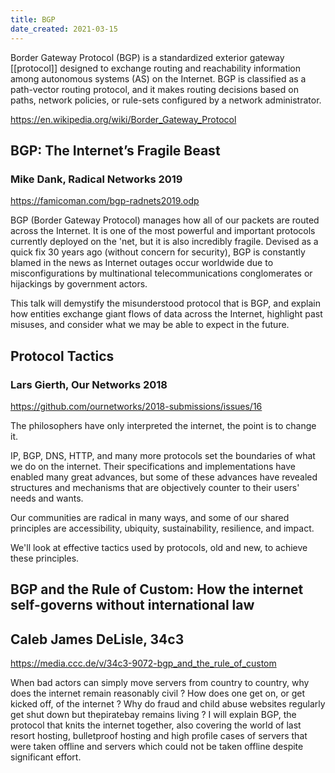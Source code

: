 ```yaml
---
title: BGP
date_created: 2021-03-15
---
```


Border Gateway Protocol (BGP) is a standardized exterior gateway [[protocol]] designed to exchange routing and reachability information among autonomous systems (AS) on the Internet. BGP is classified as a path-vector routing protocol, and it makes routing decisions based on paths, network policies, or rule-sets configured by a network administrator.

<https://en.wikipedia.org/wiki/Border_Gateway_Protocol>

## BGP: The Internet’s Fragile Beast
### Mike Dank, Radical Networks 2019

<https://famicoman.com/bgp-radnets2019.odp>

BGP (Border Gateway Protocol) manages how all of our packets are routed across the Internet. It is one of the most powerful and important protocols currently deployed on the 'net, but it is also incredibly fragile. Devised as a quick fix 30 years ago (without concern for security), BGP is constantly blamed in the news as Internet outages occur worldwide due to misconfigurations by multinational telecommunications conglomerates or hijackings by government actors.

This talk will demystify the misunderstood protocol that is BGP, and explain how entities exchange giant flows of data across the Internet, highlight past misuses, and consider what we may be able to expect in the future.

## Protocol Tactics
### Lars Gierth, Our Networks 2018

<https://github.com/ournetworks/2018-submissions/issues/16>

The philosophers have only interpreted the internet, the point is to change it.

IP, BGP, DNS, HTTP, and many more protocols set the boundaries of what we do on the internet. Their specifications and implementations have enabled many great advances, but some of these advances have revealed structures and mechanisms that are objectively counter to their users' needs and wants.

Our communities are radical in many ways, and some of our shared principles are accessibility, ubiquity, sustainability, resilience, and impact.

We'll look at effective tactics used by protocols, old and new, to achieve these principles.

## BGP and the Rule of Custom: How the internet self-governs without international law 
## Caleb James DeLisle, 34c3

<https://media.ccc.de/v/34c3-9072-bgp_and_the_rule_of_custom>

When bad actors can simply move servers from country to country, why does the internet remain reasonably civil ? How does one get on, or get kicked off, of the internet ? Why do fraud and child abuse websites regularly get shut down but thepiratebay remains living ? I will explain BGP, the protocol that knits the internet together, also covering the world of last resort hosting, bulletproof hosting and high profile cases of servers that were taken offline and servers which could not be taken offline despite significant effort.
